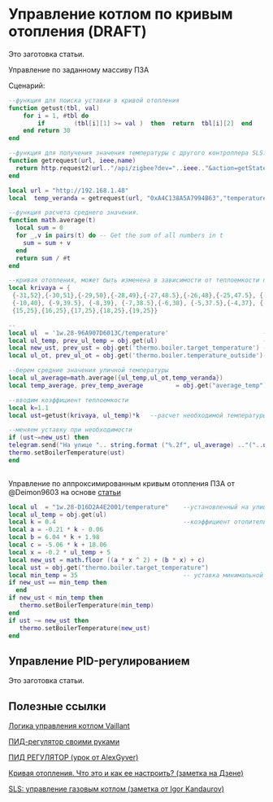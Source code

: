 # Управление котлом по кривым отопления (DRAFT)

Это заготовка статьи.

Управление по заданному массиву ПЗА

Сценарий:

```lua
--функция для поиска уставки в кривой отопления
function getust(tbl, val)
    for i = 1, #tbl do
        if        (tbl[i][1] >= val )  then  return  tbl[i][2]  end 
    end return 30
end

--функция для получения значения температуры с другого контроллера SLS. В примере используется Zigbee датчик температуры, размещенный на веранде. 
function getrequest(url, ieee,name)
  return http.request2(url.."/api/zigbee?dev="..ieee.."&action=getStateValue&name="..name.."&token=e9d38bedb6412e.....ed9575","POST", "Content-Type: text/text; charset=utf-8\r\n", "body")
end

local url = "http://192.168.1.48"
local  temp_veranda = getrequest(url, "0xA4C138A5A7994B63","temperature")

--функция расчета среднего значения.
function math.average(t)
  local sum = 0
  for _,v in pairs(t) do -- Get the sum of all numbers in t
    sum = sum + v
  end
  return sum / #t
end

--кривая отопления, может быть изменена в зависимости от теплоемкости помещения
local krivaya = {    
 {-31,52},{-30,51},{-29,50},{-28,49},{-27,48.5},{-26,48},{-25,47.5}, {-24,47},{-23,46.5},{-22,46}, {-21,45.5},{-20,45},{-19,44.5},{-18,44}, {-17,43.5},{-16,43},{-15,42.5},{-14,42},{-13,41.5},{-12,41},{-11,40.5},
 {-10,40}, {-9,39.5}, {-8,39}, {-7,38.5},{-6,38}, {-5,37.5},{-4,37}, {-3,36.5},{-2,36},{-1,35.5},{0,34},{1,33.5},{2,33},{3,33},{4,33},{5,32.5},{6,32.5},{7,32},{8,32},{9,31.5},{10,31.5},{11,31},{12,31},{13,30},{14,25},
 {15,25},{16,25},{17,25},{18,25},{19,25}}

--
local ul  = '1w.28-96A907D6013C/temperature'  						  --датчик ds18b2, подключенный к SLS DIN MIN
local ul_temp, prev_ul_temp = obj.get(ul)    						  --получение старого и нового значения уличной температуры
local new_ust, prev_ust = obj.get('thermo.boiler.target_temperature') --получение текущего значения уставки 
local ul_ot, prev_ul_ot = obj.get('thermo.boiler.temperature_outside')--получение уличной температуры с котла по ОТ

--берем средние значения уличной температуры
local ul_average=math.average({ul_temp,ul_ot,temp_veranda})
local temp_average, prev_temp_average   	  = obj.get("average_temp")

--вводим коэффициент теплоемкости
local k=1.1
local ust=getust(krivaya, ul_temp)*k   --расчет необходимой температуры для внесения уставки

--меняем уставку при необходимости 
if (ust~=new_ust) then
telegram.send("На улице ".. string.format ("%.2f", ul_average) .."("..ul_temp..","..ul_ot..","..temp_veranda.."), установлена уставка котла "..ust.." градусов, средняя температура в доме "..string.format ("%.2f", temp_average))
thermo.setBoilerTemperature(ust)
end
  
```

Управление по аппроксимированным кривым отопления ПЗА от @Deimon9603 на основе [статьи](https://wdn.su/blog/1154)

```lua
local ul  = "1w.28-D16D2A4E2001/temperature"    --установленный на улице датчик температуры  
local ul_temp = obj.get(ul)  
local k = 0.4                                   --коэффициент отопительной кривой (изменяется в зависимости от теплового контура дома)
local a = -0.21 * k - 0.06
local b = 6.04 * k + 1.98
local c = -5.06 * k + 18.06
local x = -0.2 * ul_temp + 5     
local new_ust = math.floor ((a * x ^ 2) + (b * x) + c)
local ust = obj.get("thermo.boiler.target_temperature")
local min_temp = 35                             -- уставка минимальной температуры теплоносителя
if new_ust == min_temp then                     
  end
if new_ust < min_temp then
   thermo.setBoilerTemperature(min_temp)
end
if ust ~= new_ust then
   thermo.setBoilerTemperature(new_ust)
end
```

## Управление PID-регулированием

Это заготовка статьи.

## Полезные ссылки

[Логика управления котлом Vaillant](https://wdn.su/blog/1154)

[ПИД-регулятор своими руками](https://habr.com/ru/post/145991/)

[ПИД РЕГУЛЯТОР (урок от AlexGyver)](https://alexgyver.ru/lessons/pid)

[Кривая отопления. Что это и как ее настроить? (заметка на Дзене)](https://dzen.ru/a/X5J1nrKM8FGEFVn4)

[SLS: управление газовым котлом (заметка от Igor Kandaurov)](https://igorkandaurov.com/2022/10/12/sls-%D1%83%D0%BF%D1%80%D0%B0%D0%B2%D0%BB%D0%B5%D0%BD%D0%B8%D0%B5-%D0%B3%D0%B0%D0%B7%D0%BE%D0%B2%D1%8B%D0%BC-%D0%BA%D0%BE%D1%82%D0%BB%D0%BE%D0%BC/)
